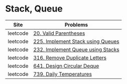 # Stack, Queue

|Site|Problems|
|-|-|
|leetcode| [20. Valid Parentheses](https://github.com/AIFFEL-SSAC-CodingMaster3/eunji/blob/main/Stack_Queue/leetcode_20_Valid_Parentheses.py) |
|leetcode| [225. Implement Stack using Queues](https://github.com/AIFFEL-SSAC-CodingMaster3/eunji/blob/main/Stack_Queue/leetcode_225_Implement_Stack_using_Queues.py) |
|leetcode| [232. Implement Queue using Stacks](https://github.com/AIFFEL-SSAC-CodingMaster3/eunji/blob/main/Stack_Queue/leetcode_232_Implement_Queue_using_Stacks.py) |
|leetcode| [316. Remove Duplicate Letters](https://github.com/AIFFEL-SSAC-CodingMaster3/eunji/blob/main/Stack_Queue/leetcode_316_Remove_Duplicate_Letters.py) |
|leetcode| [641. Design Circular Deque](https://github.com/AIFFEL-SSAC-CodingMaster3/eunji/blob/main/Stack_Queue/leetcode_641_Design_Circular_Deque.py) |
|leetcode| [739. Daily Temperatures](https://github.com/AIFFEL-SSAC-CodingMaster3/eunji/blob/main/Stack_Queue/leetcode_739_Daily_Temperatures.py) |